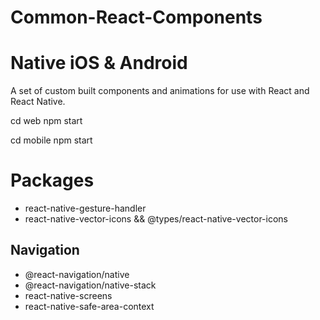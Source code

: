 # Common-React-Components

# Native iOS & Android
A set of custom built components and animations for use with React and React Native.

cd web
npm start

cd mobile
npm start

# Packages

- react-native-gesture-handler
- react-native-vector-icons && @types/react-native-vector-icons

## Navigation
- @react-navigation/native 
- @react-navigation/native-stack
- react-native-screens 
- react-native-safe-area-context